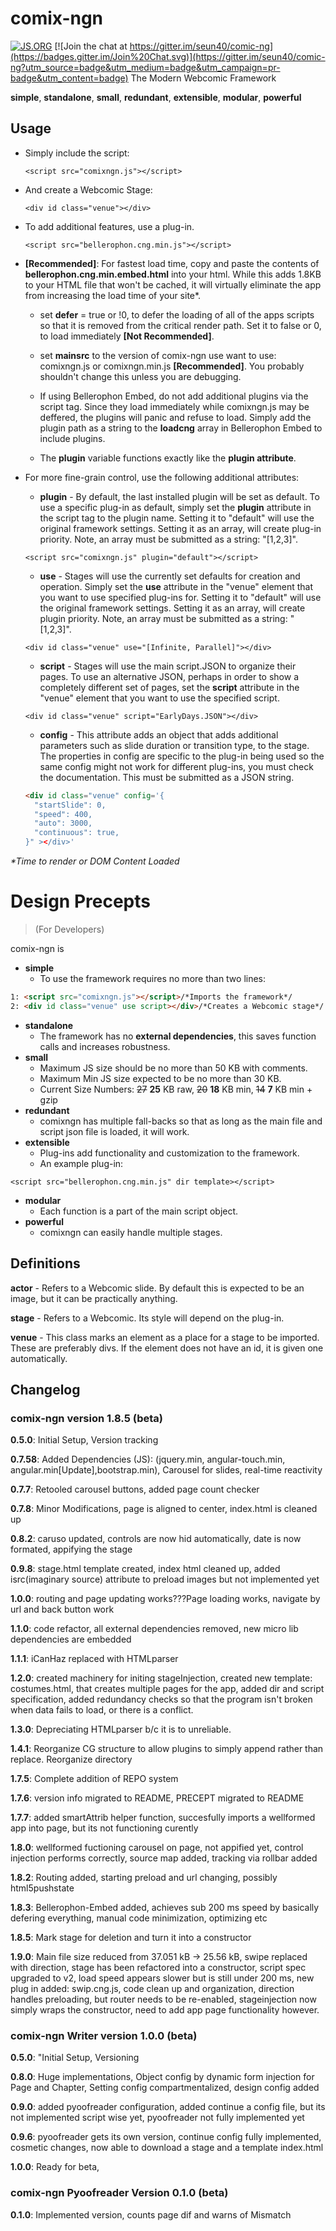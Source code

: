 # comix-ngn
[![JS.ORG](https://img.shields.io/badge/js.org-dns-ffb400.svg?style=flat-square)](http://js.org) [![Join the chat at https://gitter.im/seun40/comic-ng](https://badges.gitter.im/Join%20Chat.svg)](https://gitter.im/seun40/comic-ng?utm_source=badge&utm_medium=badge&utm_campaign=pr-badge&utm_content=badge)
The Modern Webcomic Framework

**simple**, **standalone**, **small**, **redundant**, **extensible**, **modular**, **powerful**
## Usage
* Simply include the script:

  ```<script src="comixngn.js"></script>```

* And create a Webcomic Stage:

   ```<div id class="venue"></div>```

* To add additional features, use a plug-in.

   ```<script src="bellerophon.cng.min.js"></script>```

* __[Recommended]__: For fastest load time, copy and paste the contents of **bellerophon.cng.min.embed.html** into your html. While this adds 1.8KB to your HTML file that won't be cached, it will virtually eliminate the app from increasing the load time of your site*.
  * set **defer** = true or !0, to defer the loading of all of the apps scripts so that it is removed from the critical render path. Set it to false or 0, to load immediately __[Not Recommended]__.
  * set **mainsrc** to the version of comix-ngn use want to use: comixngn.js or comixngn.min.js __[Recommended]__. You probably shouldn't change this unless you are debugging.
  * If using Bellerophon Embed, do not add additional plugins via the script tag. Since they load immediately while comixngn.js may be deffered, the plugins will panic and refuse to load. Simply add the plugin path as a string to the **loadcng** array in Bellerophon Embed to include plugins.

  * The **plugin** variable functions exactly like the **plugin attribute**.

* For more fine-grain control, use the following additional attributes:
  * __plugin__ - By default, the last installed plugin will be set as default. To use a specific plug-in as default, simply set the **plugin** attribute in the script tag to the plugin name. Setting it to "default" will use the original framework settings. Setting it as an array, will create plug-in priority. Note, an array must be submitted as a string: "[1,2,3]".

  ```<script src="comixngn.js" plugin="default"></script>```

  * __use__ - Stages will use the currently set defaults for creation and operation. Simply set the **use** attribute in the "venue" element that you want to use specified plug-ins for. Setting it to "default" will use the original framework settings. Setting it as an array, will create plugin priority. Note, an array must be submitted as a string: "[1,2,3]".

  ```<div id class="venue" use="[Infinite, Parallel]"></div>```

  * __script__ - Stages will use the main script.JSON to organize their pages. To use an alternative JSON, perhaps in order to show a completely different set of pages, set the **script** attribute in the "venue" element that you want to use the specified script.

  ```<div id class="venue" script="EarlyDays.JSON"></div>```

  * __config__ - This attribute adds an object that adds additional parameters such as slide duration or transition type, to the stage. The properties in config are specific to the plug-in being used so the same config might not work for different plug-ins, you must check the documentation. This must be submitted as a JSON string.

  ``` html
  <div id class="venue" config='{
    "startSlide": 0,
    "speed": 400,
    "auto": 3000,
    "continuous": true,
  }" ></div>'
  ```
_*Time to render or DOM Content Loaded_
# Design Precepts 
>(For Developers)

comix-ngn is
- **simple**
  - To use the framework requires no more than two lines: 
``` html
1: <script src="comixngn.js"></script>/*Imports the framework*/
2: <div id class="venue" use script></div>/*Creates a Webcomic stage*/
```
- **standalone**
  - The framework has no **external dependencies**, this saves function calls and increases robustness.
- **small**
  - Maximum JS size should be no more than 50 KB with comments.
  - Maximum Min JS size expected to be no more than 30 KB.
  - Current Size Numbers: ~~27~~ **25** KB raw, ~~20~~ **18** KB min, ~~14~~ **7** KB min + gzip
- **redundant**
  - comixngn has multiple fall-backs so that as long as the main file and script json file is loaded, it will work.
- **extensible**
  - Plug-ins add functionality and customization to the framework.
  - An example plug-in:

```<script src="bellerophon.cng.min.js" dir template></script>```
- **modular**
  - Each function is a part of the main script object.
- **powerful**
  - comixngn can easily handle multiple stages.

## 
## Definitions
**actor** - Refers to a Webcomic slide. By default this is expected to be an image, but it can be practically anything.

**stage** - Refers to a Webcomic. Its style will depend on the plug-in.

**venue** - This class marks an element as a place for a stage to be imported. These are preferably divs. If the element does not have an id, it is given one automatically.

## Changelog
### comix-ngn version 1.8.5 (beta)
**0.5.0**: Initial Setup, Version tracking

**0.7.58**: Added Dependencies (JS): (jquery.min, angular-touch.min, angular.min[Update],bootstrap.min), Carousel for slides, real-time reactivity

**0.7.7**: Retooled carousel buttons, added page count checker

**0.7.8**: Minor Modifications, page is aligned to center, index.html is cleaned up

**0.8.2**: caruso updated, controls are now hid automatically, date is now formated, appifying the 
stage

**0.9.8**: stage.html template created, index html cleaned up, added isrc(imaginary source) 
attribute to preload images but not implemented yet

**1.0.0**: routing and page updating works???Page loading works, navigate by url and back button work

**1.1.0**: code refactor, all external dependencies removed, new micro lib dependencies are embedded

**1.1.1**: iCanHaz replaced with HTMLparser

**1.2.0**: created machinery for initing stageInjection, created new template: costumes.html, that creates multiple pages for the app, added dir and script specification, added redundancy checks so that the program isn't broken when data fails to load, or there is a conflict.

**1.3.0**: Depreciating HTMLparser b/c it is to unreliable.

**1.4.1**: Reorganize CG structure to allow plugins to simply append rather than replace. Reorganize directory

**1.7.5**: Complete addition of REPO system

**1.7.6**: version info migrated to README, PRECEPT migrated to README

**1.7.7**: added smartAttrib helper function, succesfully imports a wellformed app into page, but its not functioning curently

**1.8.0**: wellformed fuctioning carousel on page, not appified yet, control injection performs correctly, source map added, tracking via rollbar added

**1.8.2**: Routing added, starting preload and url changing, possibly html5pushstate

**1.8.3**: Bellerophon-Embed added, achieves sub 200 ms speed by basically defering everything, manual code minimization, optimizing etc

**1.8.5**: Mark stage for deletion and turn it into a constructor

**1.9.0**: Main file size reduced from 37.051 kB -> 25.56 kB, swipe replaced with direction, stage has been refactored into a constructor, script spec upgraded to v2, load speed appears slower but is still under 200 ms, new plug in added: swip.cng.js, code clean up and organization, direction handles preloading, but router needs to be re-enabled, stageinjection now simply wraps the constructor, need to add app page functionality however.

### comix-ngn Writer version 1.0.0 (beta)
**0.5.0**: "Initial Setup, Versioning

**0.8.0**: Huge implementations, Object config by dynamic form injection for Page and Chapter, Setting config compartmentalized, design config added

**0.9.0**: added pyoofreader configuration, added continue a config file, but its not implemented script wise yet, pyoofreader not fully implemented yet

**0.9.6**: pyoofreader gets its own version, continue config fully implemented, cosmetic changes, now able to download a stage and a template index.html

**1.0.0**: Ready for beta,

### comix-ngn Pyoofreader Version 0.1.0 (beta)
**0.1.0**: Implemented version, counts page dif and warns of Mismatch